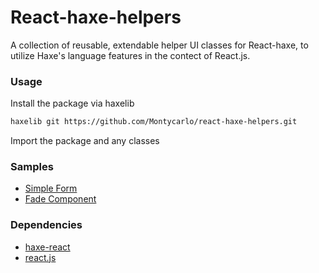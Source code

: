 # React-haxe-helpers
A collection of reusable, extendable helper UI classes for React-haxe, to utilize Haxe's language features in the contect of React.js.

### Usage
Install the package via haxelib  
```bash
haxelib git https://github.com/Montycarlo/react-haxe-helpers.git
```  
Import the package and any classes 

### Samples
+ [Simple Form](./samples/01-simple-form/)
+ [Fade Component](./samples/02-fade-component/)

### Dependencies
+ [haxe-react](https://github.com/massiveinteractive/haxe-react)
+ [react.js](https://facebook.github.io/react/)

